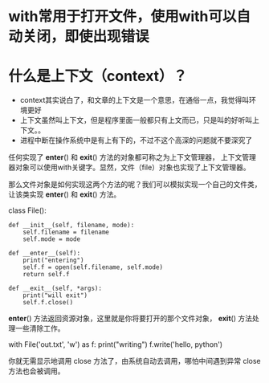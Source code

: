 # with常用于打开文件，使用with可以自动关闭，即使出现错误

# 什么是上下文（context）？
- context其实说白了，和文章的上下文是一个意思，在通俗一点，我觉得叫环境更好
- 上下文虽然叫上下文，但是程序里面一般都只有上文而已，只是叫的好听叫上下文。。
- 进程中断在操作系统中是有上有下的，不过不这个高深的问题就不要深究了

任何实现了 __enter__() 和 __exit__() 方法的对象都可称之为上下文管理器，
上下文管理器对象可以使用with关键字。显然，文件（file）对象也实现了上下文管理器。

那么文件对象是如何实现这两个方法的呢？我们可以模拟实现一个自己的文件类，
让该类实现 __enter__() 和 __exit__() 方法。

class File():

    def __init__(self, filename, mode):
        self.filename = filename
        self.mode = mode

    def __enter__(self):
        print("entering")
        self.f = open(self.filename, self.mode)
        return self.f

    def __exit__(self, *args):
        print("will exit")
        self.f.close()
        
__enter__() 方法返回资源对象，这里就是你将要打开的那个文件对象，
__exit__() 方法处理一些清除工作。

with File('out.txt', 'w') as f:
    print("writing")
    f.write('hello, python')
    
你就无需显示地调用 close 方法了，由系统自动去调用，哪怕中间遇到异常 close 方法也会被调用。
